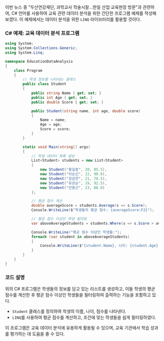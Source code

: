 이번 뉴스 중 "두산연강재단, 과학교사 학술시찰…한일 산업·교육현장 방문"과 관련하여, C# 언어를 사용하여 교육 관련 데이터 분석을 위한 간단한 프로그램 예제를 작성해 보겠다. 이 예제에서는 데이터 분석을 위한 `LINQ` 라이브러리를 활용할 것이다.

### C# 예제: 교육 데이터 분석 프로그램

```csharp
using System;
using System.Collections.Generic;
using System.Linq;

namespace EducationDataAnalysis
{
    class Program
    {
        // 학생 정보를 나타내는 클래스
        public class Student
        {
            public string Name { get; set; }
            public int Age { get; set; }
            public double Score { get; set; }

            public Student(string name, int age, double score)
            {
                Name = name;
                Age = age;
                Score = score;
            }
        }

        static void Main(string[] args)
        {
            // 학생 데이터 목록 생성
            List<Student> students = new List<Student>
            {
                new Student("홍길동", 20, 85.5),
                new Student("이순신", 22, 90.0),
                new Student("강감찬", 21, 78.5),
                new Student("유관순", 19, 92.5),
                new Student("안중근", 23, 88.0)
            };

            // 평균 점수 계산
            double averageScore = students.Average(s => s.Score);
            Console.WriteLine($"학생들의 평균 점수: {averageScore:F2}");

            // 평균 점수 이상인 학생 필터링
            var aboveAverageStudents = students.Where(s => s.Score > averageScore).ToList();

            Console.WriteLine("평균 점수 이상인 학생들:");
            foreach (var student in aboveAverageStudents)
            {
                Console.WriteLine($"{student.Name}, 나이: {student.Age}, 점수: {student.Score}");
            }
        }
    }
}
```

### 코드 설명
위의 C# 프로그램은 학생들의 정보를 담고 있는 리스트를 생성하고, 이들 학생의 평균 점수를 계산한 후 평균 점수 이상인 학생들을 필터링하여 출력하는 기능을 포함하고 있다. 

- `Student` 클래스를 정의하여 학생의 이름, 나이, 점수를 나타낸다.
- `LINQ`를 사용하여 평균 점수를 계산하고, 조건에 맞는 학생들을 쉽게 필터링하였다.

이 프로그램은 교육 데이터 분석에 유용하게 활용될 수 있으며, 교육 기관에서 학습 성과를 평가하는 데 도움을 줄 수 있다.